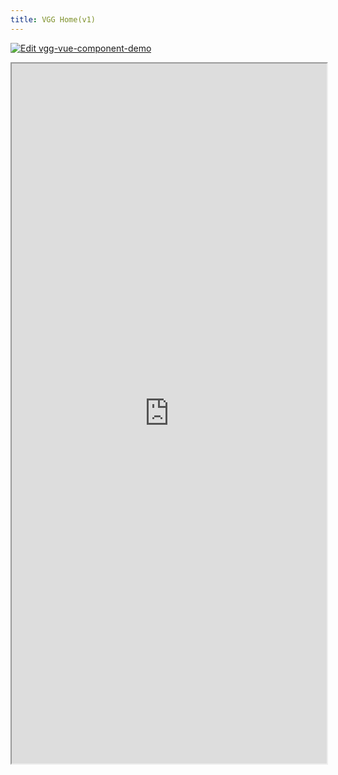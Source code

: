 ```yaml
---
title: VGG Home(v1)
---
```


[![Edit vgg-vue-component-demo](https://codesandbox.io/static/img/play-codesandbox.svg)](https://codesandbox.io/p/devbox/pedantic-frog-d937jf?embed=1)

<iframe src="https://codesandbox.io/p/devbox/pedantic-frog-d937jf?embed=1"
  width='100%'
  height='1120px'
  title="vgg-vue-component-demo"
  allow="accelerometer; ambient-light-sensor; camera; encrypted-media; geolocation; gyroscope; hid; microphone; midi; payment; usb; vr; xr-spatial-tracking"
  sandbox="allow-forms allow-modals allow-popups allow-presentation allow-same-origin allow-scripts"
></iframe>
